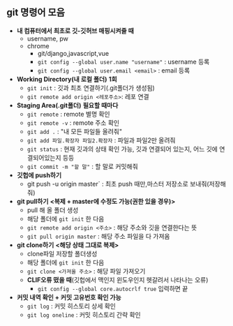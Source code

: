 ## git 명령어 모음

* **내 컴퓨터에서 최초로 깃-깃허브 매핑시켜줄 때**
  * username, pw
  * chrome
    * git/django,javascript,vue
    * `git config --global user.name "username"` : username 등록
    * `git config --global user.email <email>` : email 등록
* **Working Directory(내 로컬 폴더)**  **1회**
  * `git init` : 깃과 최초 연결하기(.git폴더가 생성됨)
  * `git remote add origin <레포주소>`: 레포 연결
* **Staging Area(.git폴더)** **필요할 때마다**
  * `git remote` : remote 별명 확인
  * `git remote -v` : remote 주소 확인
  * `git add .` : "내 모든 파일들 올려줘" 
  * `git add 파일.확장자 파일2.확장자` : 파일과 파일2만 올려줘
  * `git status` : 현재 깃과의 상태 확인 가능, 깃과 연결되어 있는지, 어느 깃에 연결되어있는지 등등 
  * `git commit -m "할 말"` : 할 말로 커밋해줘
* **깃헙에 push하기**
  * git push -u origin master` : 최초 push 때만,마스터 저장소로 보내줘(저장해줘)
* **git pull하기** **<복제 + master에 수정도 가능(권한 있을 경우)>**
  * pull 해 올 폴더 생성
  * 해당 폴더에 `git init` 한 다음
  * `git remote add origin <주소>`  : 해당 주소와 깃을 연결한다는 뜻
  * `git pull origin master` : 해당 주소 파일을 다 가져옴
* **git clone하기** **<해당 상태 그대로 복제>**
  * clone파일 저장할 폴더생성
  * 해당 폴더에 `git init`  한 다음
  * `git clone <가져올 주소>` : 해당 파일 가져오기 
  * **CLIF오류 떴을 때**(깃헙에서 맥인지 윈도우인지 헷갈려서 나타나는 오류)
    * `git config --global core.autocrlf true` 입력하면 끝
* **커밋 내역 확인 + 커밋 고유번호 확인 가능**
  * `git log` : 커밋 히스토리 상세 확인
  * `git log oneline` : 커밋 히스토리 간략 확인 